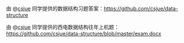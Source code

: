由 @[csjue](<https://github.com/csjue>) 同学提供的数据结构习题答案：<https://github.com/csjue/data-structure>

由 @[csjue](<https://github.com/csjue>) 同学提供的西电数据结构往年上机题：<https://github.com/csjue/data-structure/blob/master/exam.docx>
